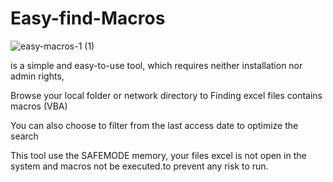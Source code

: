 # Easy-find-Macros

![easy-macros-1 (1)](https://user-images.githubusercontent.com/49924401/83276356-c3e42600-a1d0-11ea-97ec-0b83a328a5bb.gif)


is a simple and easy-to-use tool, which requires neither installation nor admin rights,

Browse your local folder or network directory to Finding excel files contains macros (VBA)

You can also choose to filter from the last access date to optimize the search

This tool use the SAFEMODE memory, your files excel is not open in the system and macros not be executed.to prevent any risk to run.
